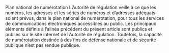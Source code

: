 Plan national de numérotation
L’Autorité de régulation veille à ce que les numéros, les adresses et les séries de numéros et d’adresses adéquats soient prévus, dans le plan national de numérotation, pour tous les services de communications électroniques accessibles au public.
Les principaux éléments définis à l’alinéa précédent du présent article sont publics et publiés sur le site internet de l’Autorité de régulation.
Toutefois, la capacité de numérotation destinée à des fins de défense nationale et de sécurité publique n’est pas rendue publique.